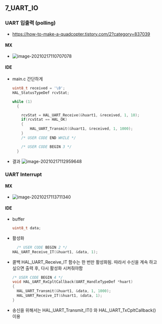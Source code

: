 ## 7_UART_IO

### UART 입출력 (polling)

- https://how-to-make-a-quadcopter.tistory.com/2?category=837039

#### MX

- ![image-20210217110707078](C:\Users\JJW_N-771\Desktop\stmpjt\7_UART_IO\README.assets\image-20210217110707078.png)

#### IDE

- main.c 간단하게

  ```c
  uint8_t received = '\0';
  HAL_StatusTypeDef rcvStat;
  ```

  ```c
  while (1)
    {
  
      rcvStat = HAL_UART_Receive(&huart1, &received, 1, 10);
      if(rcvStat == HAL_OK)
      {
          HAL_UART_Transmit(&huart1, &received, 1, 1000);
      }
      /* USER CODE END WHILE */
  
      /* USER CODE BEGIN 3 */
    }
  ```

  

- 결과
  ![image-20210217112959648](C:\Users\JJW_N-771\Desktop\stmpjt\7_UART_IO\README.assets\image-20210217112959648.png)



### UART Interrupt

#### MX

- ![image-20210217113711340](C:\Users\JJW_N-771\Desktop\stmpjt\7_UART_IO\README.assets\image-20210217113711340.png)



#### IDE

- buffer

  ```c
  uint8_t data;
  ```

- 활성화

  ```c
    /* USER CODE BEGIN 2 */
  HAL_UART_Receive_IT(&huart1, &data, 1);
  ```

- 콜백
  HAL_UART_Receive_IT 함수는 한 번만 활성화됨. 따라서 수신을 계속 하고 싶으면 출력 후, 다시 활성화 시켜줘야함

  ```c
  /* USER CODE BEGIN 4 */
  void HAL_UART_RxCpltCallback(UART_HandleTypeDef *huart)
  {
    HAL_UART_Transmit(&huart1, &data, 1, 1000);
    HAL_UART_Receive_IT(&huart1, &data, 1);
  }
  ```

  

- 송신을 위해서는 HAL_UART_Transmit_IT() 와 HAL_UART_TxCpltCallback() 이용